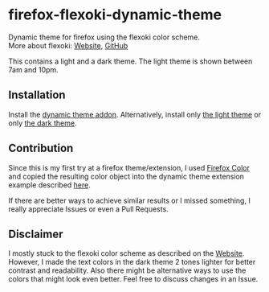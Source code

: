 # firefox-flexoki-dynamic-theme
Dynamic theme for firefox using the flexoki color scheme.  
More about flexoki: [Website](https://stephango.com/flexoki), [GitHub](https://github.com/kepano/flexoki)  

This contains a light and a dark theme. The light theme is shown between 7am and 10pm.

## Installation
Install the [dynamic theme addon](https://addons.mozilla.org/en-US/firefox/addon/flexoki-dynamic-theme/).
Alternatively, install only [the light theme](https://addons.mozilla.org/en-US/firefox/addon/flexoki-light/) or only [the dark theme](https://addons.mozilla.org/en-US/firefox/addon/flexoki-dark/).

## Contribution
Since this is my first try at a firefox theme/extension, I used [Firefox Color](https://color.firefox.com/) and copied the resulting color object into the dynamic theme extension example described [here](https://extensionworkshop.com/documentation/themes/dynamic-themes/).

If there are better ways to achieve similar results or I missed something, I really appreciate Issues or even a Pull Requests.

## Disclaimer
I mostly stuck to the flexoki color scheme as described on the [Website](https://stephango.com/flexoki). However, I made the text colors in the dark theme 2 tones lighter for better contrast and readability. Also there might be alternative ways to use the colors that might look even better. Feel free to discuss changes in an Issue.
